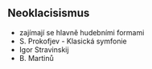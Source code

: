 ## Neoklacisismus
- zajímají se hlavně hudebními formami
- S. Prokofjev - Klasická symfonie
- Igor Stravinskij
- B. Martinů
